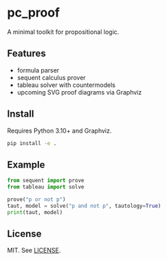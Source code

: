 # pc_proof

A minimal toolkit for propositional logic.

## Features
- formula parser
- sequent calculus prover
- tableau solver with countermodels
- upcoming SVG proof diagrams via Graphviz

## Install
Requires Python 3.10+ and Graphviz.
```bash
pip install -e .
```

## Example
```python
from sequent import prove
from tableau import solve

prove("p or not p")
taut, model = solve("p and not p", tautology=True)
print(taut, model)
```

## License
MIT. See [LICENSE](LICENSE).
